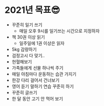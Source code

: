 # 2021년 목표😎
- 꾸준히 일기 쓰기
  - 매일 오후 9시를 일기쓰는 시간으로 지정하자
- 책 30권 이상 읽기
  - 일주일에 1권 이상은 읽자
- 5kg 감량하기
- 검정고시 다 맞기..
- 헌혈해보기
- 가족들에게 선물 하나씩 주기
- 매일 아침마다 운동하는 습관 가지기
- 한강 다리 걸어서 건너보기
- 영어 듣기 말하기 연습 꾸준히 하기
- 꾸준히 글쓰기
- 한 달 동안 고기 안 먹어 보기
